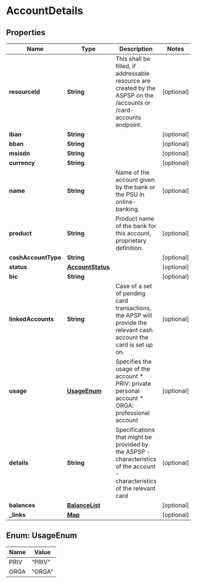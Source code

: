 
# AccountDetails

## Properties
Name | Type | Description | Notes
------------ | ------------- | ------------- | -------------
**resourceId** | **String** | This shall be filled, if addressable resource are created by the ASPSP on the /accounts or /card-accounts endpoint. |  [optional]
**iban** | **String** |  |  [optional]
**bban** | **String** |  |  [optional]
**msisdn** | **String** |  |  [optional]
**currency** | **String** |  |  [optional]
**name** | **String** | Name of the account given by the bank or the PSU in online-banking. |  [optional]
**product** | **String** | Product name of the bank for this account, proprietary definition. |  [optional]
**cashAccountType** | **String** |  |  [optional]
**status** | [**AccountStatus**](AccountStatus.md) |  |  [optional]
**bic** | **String** |  |  [optional]
**linkedAccounts** | **String** | Case of a set of pending card transactions, the APSP will provide the relevant cash account the card is set up on. |  [optional]
**usage** | [**UsageEnum**](#UsageEnum) | Specifies the usage of the account   * PRIV: private personal account   * ORGA: professional account  |  [optional]
**details** | **String** | Specifications that might be provided by the ASPSP   - characteristics of the account   - characteristics of the relevant card  |  [optional]
**balances** | [**BalanceList**](BalanceList.md) |  |  [optional]
**_links** | [**Map**](Map.md) |  |  [optional]



<a name="UsageEnum"></a>
## Enum: UsageEnum
Name | Value
---- | -----
PRIV | &quot;PRIV&quot;
ORGA | &quot;ORGA&quot;



